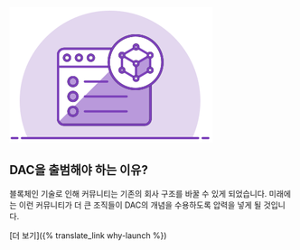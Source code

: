 ![DAC 출범 이유](/assets/home/create-own-dac.svg)

DAC을 출범해야 하는 이유?
---

블록체인 기술로 인해 커뮤니티는 기존의 회사 구조를 바꿀 수 있게 되었습니다. 미래에는 이런 커뮤니티가 더 큰 조직들이 DAC의 개념을 수용하도록 압력을 넣게 될 것입니다.


[더 보기]({% translate_link why-launch %})
